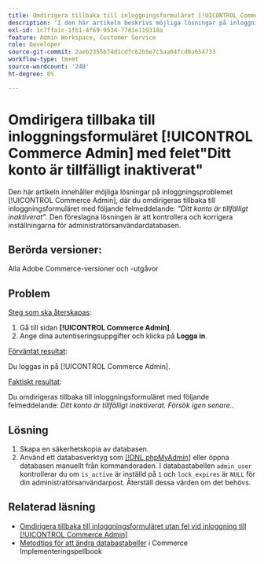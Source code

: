 ```yaml
---
title: Omdirigera tillbaka till inloggningsformuläret [!UICONTROL Commerce Admin] med felet"Ditt konto är tillfälligt inaktiverat"
description: 'I den här artikeln beskrivs möjliga lösningar på inloggningsproblemet i Commerce Admin, där du omdirigeras tillbaka till inloggningsformuläret med följande felmeddelande: *"Ditt konto är tillfälligt inaktiverat"*. Den föreslagna lösningen är att kontrollera och korrigera inställningarna för administratörsanvändardatabasen.'
exl-id: 1c7ffa1c-1fb1-4f69-9534-77d1e119318a
feature: Admin Workspace, Customer Service
role: Developer
source-git-commit: 2aeb2355b74d1cdfc62b5e7c5aa04fcd0a654733
workflow-type: tm+mt
source-wordcount: '240'
ht-degree: 0%

---
```


# Omdirigera tillbaka till inloggningsformuläret [!UICONTROL Commerce Admin] med felet&quot;Ditt konto är tillfälligt inaktiverat&quot;

Den här artikeln innehåller möjliga lösningar på inloggningsproblemet [!UICONTROL Commerce Admin], där du omdirigeras tillbaka till inloggningsformuläret med följande felmeddelande: *&quot;Ditt konto är tillfälligt inaktiverat&quot;*. Den föreslagna lösningen är att kontrollera och korrigera inställningarna för administratörsanvändardatabasen.

## Berörda versioner:

Alla Adobe Commerce-versioner och -utgåvor

## Problem

<u>Steg som ska återskapas</u>:

1. Gå till sidan **[!UICONTROL Commerce Admin]**.
1. Ange dina autentiseringsuppgifter och klicka på **Logga in**.

<u>Förväntat resultat</u>:

Du loggas in på [!UICONTROL Commerce Admin].

<u>Faktiskt resultat</u>:

Du omdirigeras tillbaka till inloggningsformuläret med följande felmeddelande: *Ditt konto är tillfälligt inaktiverat. Försök igen senare.*.

## Lösning

1. Skapa en säkerhetskopia av databasen.
1. Använd ett databasverktyg som [[!DNL phpMyAdmin]](https://experienceleague.adobe.com/sv/docs/commerce-operations/installation-guide/prerequisites/optional-software#phpmyadmin) eller öppna databasen manuellt från kommandoraden. I databastabellen `admin_user` kontrollerar du om `is_active` är inställd på `1` och `lock_expires` är `NULL` för din administratörsanvändarpost. Återställ dessa värden om det behövs.

## Relaterad läsning

* [Omdirigera tillbaka till inloggningsformuläret utan fel vid inloggning till [!UICONTROL Commerce Admin]](https://experienceleague.adobe.com/sv/docs/commerce-knowledge-base/kb/troubleshooting/miscellaneous/login-redirect-when-trying-to-login-to-magento-admin)
* [Metodtips för att ändra databastabeller](https://experienceleague.adobe.com/sv/docs/commerce-operations/implementation-playbook/best-practices/development/modifying-core-and-third-party-tables#why-adobe-recommends-avoiding-modifications) i Commerce Implementeringspellbook

